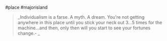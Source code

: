 #place #majorisland

> _Individualism is a farse. A myth. A dream. You're not getting anywhere in this place until you stick your neck out 3...5 times for the machine...and then, only then will you start to see your fortunes change.- _

